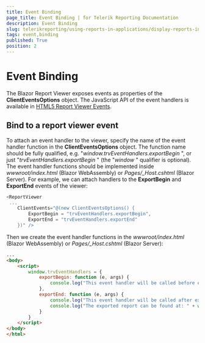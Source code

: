 ```yaml
---
title: Event Binding
page_title: Event Binding | for Telerik Reporting Documentation
description: Event Binding
slug: telerikreporting/using-reports-in-applications/display-reports-in-applications/web-application/blazor-report-viewer/event-binding
tags: event,binding
published: True
position: 2
---
```


# Event Binding



The Blazor Report Viewer exposes events as properties of the __ClientEventsOptions__  object. The JavaScript API of the event handlers is available in          [HTML5 Report Viewer Events](https://docs.telerik.com/reporting/html5-report-viewer-reportviewer-events-ready).       

## Bind to a report viewer event

To attach an event handler to the viewer, specify the name of the event handler function in the __ClientEventsOptions__  object.           The function name should be fully qualified, e.g. "*window.trvEventHandlers.exportBegin* ",           or just "*trvEventHandlers.exportBegin* " (the "*window* " qualifier is optional).           The event handler functions should be implemented inside *wwwroot/index.html*  (Blazor WebAssembly) or           *Pages/_Host.cshtml*  (Blazor Server).           For example, we can attach handlers to the __ExportBegin__  and           __ExportEnd__  events of the viewer:         

    
````c#
<ReportViewer
 ...
    ClientEvents="@(new ClientEventsOptions() {
        ExportBegin = "trvEventHandlers.exportBegin",
        ExportEnd = "trvEventHandlers.exportEnd"
    })" />
````

Then we create the event handler functions in the *wwwroot/index.html*  (Blazor WebAssembly) or           *Pages/_Host.cshtml*  (Blazor Server):         

    
````html
...
<body>
    <script>
        window.trvEventHandlers = {
            exportBegin: function (e, args) {
                console.log("This event handler will be called before exporting the report in " + args.format + " format.");
            },
            exportEnd: function (e, args) {
                console.log("This event handler will be called after exporting the report.");
                console.log("The exported report can be found at: " + window.location.origin + args.url);
            }
        }
    </script>
</body>
</html>
````


